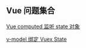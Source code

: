 ## Vue 问题集合

[Vue computed 监听 state 对象](./computed_object.md)

[v-model 绑定 Vuex State](./v-model-vuex)